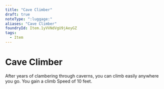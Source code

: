 ```yaml
---
title: "Cave Climber"
draft: true
noteType: ":luggage:"
aliases: "Cave Climber"
foundryId: Item.1yVVNdVgU9jAeyGZ
tags:
  - Item
---
```


# Cave Climber

After years of clambering through caverns, you can climb easily anywhere you go. You gain a climb Speed of 10 feet.
